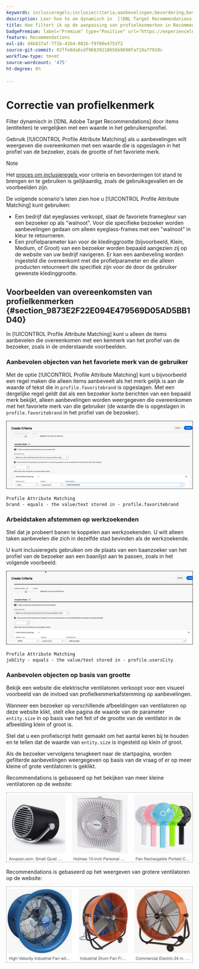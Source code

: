 ```yaml
---
keywords: inclusieregels;inclusiecriteria;aanbevelingen;bevordering;bevorderingen;dynamische filtratie;dynamic;profile kenmerkovereenkomsten
description: Leer hoe te om dynamisch in  [!DNL Target Recommendations]  te filtreren door punten (entiteiten) tegen een waarde in het profiel van de gebruiker te vergelijken.
title: Hoe filtert ik op de aanpassing van profielkenmerken in Recommendations-activiteiten?
badgePremium: label="Premium" type="Positive" url="https://experienceleague.adobe.com/docs/target/using/introduction/intro.html?lang=en#premium newtab=true" tooltip="Kijk wat er in Target Premium is opgenomen."
feature: Recommendations
exl-id: d4b837af-771b-41b4-982b-f9f08e4753f2
source-git-commit: 02ffe8da6cdf96039218656b9690fa719a77910c
workflow-type: tm+mt
source-wordcount: '475'
ht-degree: 0%

---
```


# Correctie van profielkenmerk

Filter dynamisch in [!DNL Adobe Target Recommendations] door items (entiteiten) te vergelijken met een waarde in het gebruikersprofiel.

Gebruik [!UICONTROL Profile Attribute Matching] als u aanbevelingen wilt weergeven die overeenkomen met een waarde die is opgeslagen in het profiel van de bezoeker, zoals de grootte of het favoriete merk.

>[!NOTE]
>
>Het [ proces om inclusieregels ](/help/main/c-recommendations/c-algorithms/use-dynamic-and-static-inclusion-rules.md) voor criteria en bevorderingen tot stand te brengen en te gebruiken is gelijkaardig, zoals de gebruiksgevallen en de voorbeelden zijn.

De volgende scenario&#39;s laten zien hoe u [!UICONTROL Profile Attribute Matching] kunt gebruiken:

* Een bedrijf dat eyeglasses verkoopt, slaat de favoriete framegleur van een bezoeker op als &quot;walnoot&quot;. Voor die specifieke bezoeker worden aanbevelingen gedaan om alleen eyeglass-frames met een &quot;walnoot&quot; in kleur te retourneren.
* Een profielparameter kan voor de kledinggrootte (bijvoorbeeld, Klein, Medium, of Groot) van een bezoeker worden bepaald aangezien zij op de website van uw bedrijf navigeren. Er kan een aanbeveling worden ingesteld die overeenkomt met die profielparameter en die alleen producten retourneert die specifiek zijn voor de door de gebruiker gewenste kledinggrootte.

## Voorbeelden van overeenkomsten van profielkenmerken {#section_9873E2F22E094E479569D05AD5BB1D40}

In [!UICONTROL Profile Attribute Matching] kunt u alleen de items aanbevelen die overeenkomen met een kenmerk van het profiel van de bezoeker, zoals in de onderstaande voorbeelden.

### Aanbevolen objecten van het favoriete merk van de gebruiker

Met de optie [!UICONTROL Profile Attribute Matching] kunt u bijvoorbeeld een regel maken die alleen items aanbeveelt als het merk gelijk is aan de waarde of tekst die in `profile.favoritebrand` is opgeslagen. Met een dergelijke regel geldt dat als een bezoeker korte berichten van een bepaald merk bekijkt, alleen aanbevelingen worden weergegeven die overeenkomen met het favoriete merk van die gebruiker (de waarde die is opgeslagen in `profile.favoritebrand` in het profiel van de bezoeker).

![ Favoriete merk ](/help/main/c-recommendations/c-algorithms/assets/favorite-brand-new.png)

```
Profile Attribute Matching
brand - equals - the value/text stored in - profile.favoritebrand
```

### Arbeidstaken afstemmen op werkzoekenden

Stel dat je probeert banen te koppelen aan werkzoekenden. U wilt alleen taken aanbevelen die zich in dezelfde stad bevinden als de werkzoekende.

U kunt inclusieregels gebruiken om de plaats van een baanzoeker van het profiel van de bezoeker aan een baanlijst aan te passen, zoals in het volgende voorbeeld:

![ Plaats van de Gebruiker ](/help/main/c-recommendations/c-algorithms/assets/city-new.png)

```
Profile Attribute Matching
jobCity - equals - the value/text stored in - profile.usersCity
```

### Aanbevolen objecten op basis van grootte

Bekijk een website die elektrische ventilatoren verkoopt voor een visueel voorbeeld van de invloed van profielkenmerkafstemming op aanbevelingen.

Wanneer een bezoeker op verschillende afbeeldingen van ventilatoren op deze website klikt, stelt elke pagina de waarde van de parameter `entity.size` in op basis van het feit of de grootte van de ventilator in de afbeelding klein of groot is.

Stel dat u een profielscript hebt gemaakt om het aantal keren bij te houden en te tellen dat de waarde van `entity.size` is ingesteld op klein of groot.

Als de bezoeker vervolgens terugkeert naar de startpagina, worden gefilterde aanbevelingen weergegeven op basis van de vraag of er op meer kleine of grote ventilatoren is geklikt.

Recommendations is gebaseerd op het bekijken van meer kleine ventilatoren op de website:

![ kleine ventilatoraanbevelingen ](/help/main/c-recommendations/c-algorithms/assets/small-fans.png)

Recommendations is gebaseerd op het weergeven van grotere ventilatoren op de website:

![ grote ventilatoraanbevelingen ](/help/main/c-recommendations/c-algorithms/assets/large-fans.png)
